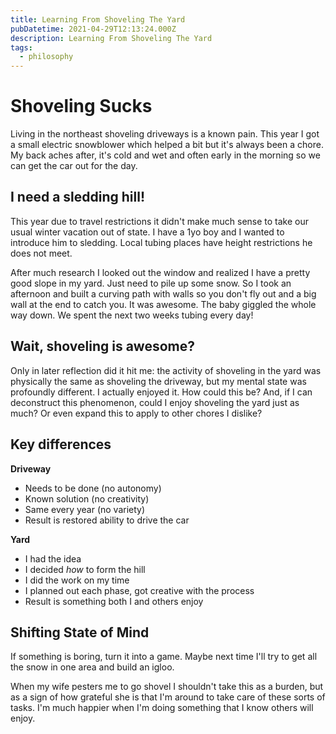 ```yaml
---
title: Learning From Shoveling The Yard
pubDatetime: 2021-04-29T12:13:24.000Z
description: Learning From Shoveling The Yard
tags:
  - philosophy
---
```


# Shoveling Sucks

Living in the northeast shoveling driveways is a known pain. This year I got a small electric snowblower which helped a bit but it's always been a chore. My back aches after, it's cold and wet and often early in the morning so we can get the car out for the day.

## I need a sledding hill!

This year due to travel restrictions it didn't make much sense to take our usual winter vacation out of state. I have a 1yo boy and I wanted to introduce him to sledding. Local tubing places have height restrictions he does not meet.

After much research I looked out the window and realized I have a pretty good slope in my yard. Just need to pile up some snow. So I took an afternoon and built a curving path with walls so you don't fly out and a big wall at the end to catch you. It was awesome. The baby giggled the whole way down. We spent the next two weeks tubing every day!

## Wait, shoveling is awesome?

Only in later reflection did it hit me: the activity of shoveling in the yard was physically the same as shoveling the driveway, but my mental state was profoundly different. I actually enjoyed it. How could this be? And, if I can deconstruct this phenomenon, could I enjoy shoveling the yard just as much? Or even expand this to apply to other chores I dislike?

## Key differences

**Driveway**

- Needs to be done (no autonomy)
- Known solution (no creativity)
- Same every year (no variety)
- Result is restored ability to drive the car

**Yard**

- I had the idea
- I decided _how_ to form the hill
- I did the work on my time
- I planned out each phase, got creative with the process
- Result is something both I and others enjoy

## Shifting State of Mind

If something is boring, turn it into a game. Maybe next time I'll try to get all the snow in one area and build an igloo.

When my wife pesters me to go shovel I shouldn't take this as a burden, but as a sign of how grateful she is that I'm around to take care of these sorts of tasks. I'm much happier when I'm doing something that I know others will enjoy.
